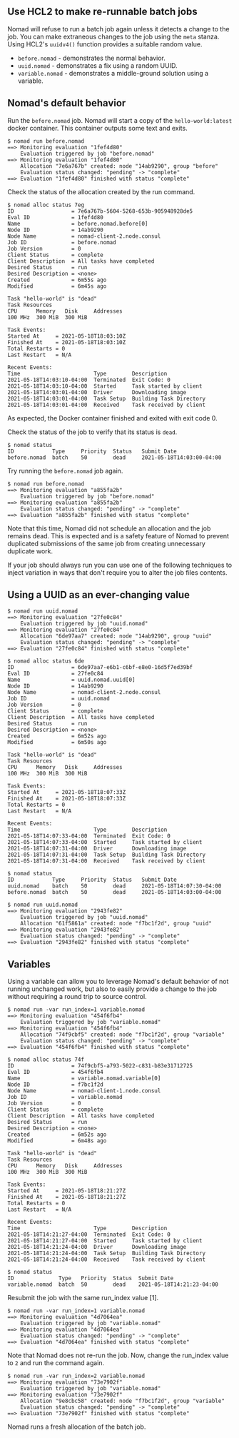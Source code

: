 ## Use HCL2 to make re-runnable batch jobs

Nomad will refuse to run a batch job again unless it detects a change to the job.
You can make extraneous changes to the job using the `meta` stanza.
Using HCL2's `uuidv4()` function provides a suitable random value.

- `before.nomad` - demonstrates the normal behavior.
- `uuid.nomad` - demonstrates a fix using a random UUID.
- `variable.nomad` - demonstrates a middle-ground solution using a variable.


## Nomad's default behavior

Run the `before.nomad` job. Nomad will start a copy of the 
`hello-world:latest` docker container. This container outputs some text and exits.

```
$ nomad run before.nomad
==> Monitoring evaluation "1fef4d80"
    Evaluation triggered by job "before.nomad"
==> Monitoring evaluation "1fef4d80"
    Allocation "7e6a767b" created: node "14ab9290", group "before"
    Evaluation status changed: "pending" -> "complete"
==> Evaluation "1fef4d80" finished with status "complete"
```

Check the status of the allocation created by the run command.

```
$ nomad alloc status 7eg   
ID                  = 7e6a767b-5604-5268-653b-905948928de5
Eval ID             = 1fef4d80
Name                = before.nomad.before[0]
Node ID             = 14ab9290
Node Name           = nomad-client-2.node.consul
Job ID              = before.nomad
Job Version         = 0
Client Status       = complete
Client Description  = All tasks have completed
Desired Status      = run
Desired Description = <none>
Created             = 6m55s ago
Modified            = 6m45s ago

Task "hello-world" is "dead"
Task Resources
CPU      Memory   Disk     Addresses
100 MHz  300 MiB  300 MiB  

Task Events:
Started At     = 2021-05-18T18:03:10Z
Finished At    = 2021-05-18T18:03:10Z
Total Restarts = 0
Last Restart   = N/A

Recent Events:
Time                       Type        Description
2021-05-18T14:03:10-04:00  Terminated  Exit Code: 0
2021-05-18T14:03:10-04:00  Started     Task started by client
2021-05-18T14:03:01-04:00  Driver      Downloading image
2021-05-18T14:03:01-04:00  Task Setup  Building Task Directory
2021-05-18T14:03:01-04:00  Received    Task received by client
```

As expected, the Docker container finished and exited with exit code 0.

Check the status of the job to verify that its status is `dead`.

```
$ nomad status             
ID            Type     Priority  Status   Submit Date
before.nomad  batch    50        dead     2021-05-18T14:03:00-04:00
```

Try running the `before.nomad` job again.

```
$ nomad run before.nomad
==> Monitoring evaluation "a855fa2b"
    Evaluation triggered by job "before.nomad"
==> Monitoring evaluation "a855fa2b"
    Evaluation status changed: "pending" -> "complete"
==> Evaluation "a855fa2b" finished with status "complete"
```

Note that this time, Nomad did not schedule an allocation and the
job remains dead. This is expected and is a safety feature of Nomad
to prevent duplicated submissions of the same job from creating
unnecessary duplicate work.

If your job should always run you can use one of the following
techniques to inject variation in ways that don't require you
to alter the job files contents.

## Using a UUID as an ever-changing value

```
$ nomad run uuid.nomad 
==> Monitoring evaluation "27fe0c84"
    Evaluation triggered by job "uuid.nomad"
==> Monitoring evaluation "27fe0c84"
    Allocation "6de97aa7" created: node "14ab9290", group "uuid"
    Evaluation status changed: "pending" -> "complete"
==> Evaluation "27fe0c84" finished with status "complete"
```

```
$ nomad alloc status 6de
ID                  = 6de97aa7-e6b1-c6bf-e8e0-16d5f7ed39bf
Eval ID             = 27fe0c84
Name                = uuid.nomad.uuid[0]
Node ID             = 14ab9290
Node Name           = nomad-client-2.node.consul
Job ID              = uuid.nomad
Job Version         = 0
Client Status       = complete
Client Description  = All tasks have completed
Desired Status      = run
Desired Description = <none>
Created             = 6m52s ago
Modified            = 6m50s ago

Task "hello-world" is "dead"
Task Resources
CPU      Memory   Disk     Addresses
100 MHz  300 MiB  300 MiB  

Task Events:
Started At     = 2021-05-18T18:07:33Z
Finished At    = 2021-05-18T18:07:33Z
Total Restarts = 0
Last Restart   = N/A

Recent Events:
Time                       Type        Description
2021-05-18T14:07:33-04:00  Terminated  Exit Code: 0
2021-05-18T14:07:33-04:00  Started     Task started by client
2021-05-18T14:07:31-04:00  Driver      Downloading image
2021-05-18T14:07:31-04:00  Task Setup  Building Task Directory
2021-05-18T14:07:31-04:00  Received    Task received by client
```

```
$ nomad status          
ID            Type     Priority  Status   Submit Date
uuid.nomad    batch    50        dead     2021-05-18T14:07:30-04:00
before.nomad  batch    50        dead     2021-05-18T14:03:00-04:00
```

```
$ nomad run uuid.nomad
==> Monitoring evaluation "2943fe82"
    Evaluation triggered by job "uuid.nomad"
    Allocation "61f5861a" created: node "f7bc1f2d", group "uuid"
==> Monitoring evaluation "2943fe82"
    Evaluation status changed: "pending" -> "complete"
==> Evaluation "2943fe82" finished with status "complete"
```

## Variables

Using a variable can allow you to leverage Nomad's default behavior
of not running unchanged work, but also to easily provide a change
to the job without requiring a round trip to source control.

```
$ nomad run -var run_index=1 variable.nomad
==> Monitoring evaluation "454f6fb4"
    Evaluation triggered by job "variable.nomad"
==> Monitoring evaluation "454f6fb4"
    Allocation "74f9cbf5" created: node "f7bc1f2d", group "variable"
    Evaluation status changed: "pending" -> "complete"
==> Evaluation "454f6fb4" finished with status "complete"
```

```
$ nomad alloc status 74f                    
ID                  = 74f9cbf5-a793-5022-c831-b83e31712725
Eval ID             = 454f6fb4
Name                = variable.nomad.variable[0]
Node ID             = f7bc1f2d
Node Name           = nomad-client-1.node.consul
Job ID              = variable.nomad
Job Version         = 0
Client Status       = complete
Client Description  = All tasks have completed
Desired Status      = run
Desired Description = <none>
Created             = 6m52s ago
Modified            = 6m48s ago

Task "hello-world" is "dead"
Task Resources
CPU      Memory   Disk     Addresses
100 MHz  300 MiB  300 MiB  

Task Events:
Started At     = 2021-05-18T18:21:27Z
Finished At    = 2021-05-18T18:21:27Z
Total Restarts = 0
Last Restart   = N/A

Recent Events:
Time                       Type        Description
2021-05-18T14:21:27-04:00  Terminated  Exit Code: 0
2021-05-18T14:21:27-04:00  Started     Task started by client
2021-05-18T14:21:24-04:00  Driver      Downloading image
2021-05-18T14:21:24-04:00  Task Setup  Building Task Directory
2021-05-18T14:21:24-04:00  Received    Task received by client
```

```
$ nomad status          
ID              Type   Priority  Status  Submit Date
variable.nomad  batch  50        dead    2021-05-18T14:21:23-04:00
```

Resubmit the job with the same run_index value [1].

```
$ nomad run -var run_index=1 variable.nomad      
==> Monitoring evaluation "4d7064ea"
    Evaluation triggered by job "variable.nomad"
==> Monitoring evaluation "4d7064ea"
    Evaluation status changed: "pending" -> "complete"
==> Evaluation "4d7064ea" finished with status "complete"
```

Note that Nomad does not re-run the job. Now, change the
run_index value to `2` and run the command again.

```
$ nomad run -var run_index=2 variable.nomad
==> Monitoring evaluation "73e7902f"
    Evaluation triggered by job "variable.nomad"
==> Monitoring evaluation "73e7902f"
    Allocation "9e8cbc58" created: node "f7bc1f2d", group "variable"
    Evaluation status changed: "pending" -> "complete"
==> Evaluation "73e7902f" finished with status "complete"
```

Nomad runs a fresh allocation of the batch job.
